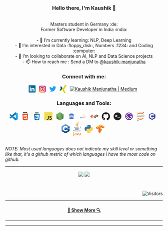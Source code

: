 <h3 align="center">Hello there, I'm Kaushik 👋</h3>
<p align="center">
  <br>Masters student in Germany :de:
  <br>Former Software Developer in India :india:
  <br><br>
  - 🌱 I’m currently learning: NLP, Deep Learning<br>
- 👀 I’m interested in Data :floppy_disk:, Numbers :1234: and Coding :computer:<br>
- 💞️ I’m looking to collaborate on AI, NLP and Data Science projects<br>
- 📫 How to reach me : Send a DM to <a href="https://www.linkedin.com/in/kaushik-manjunatha/">@kaushik-manjunatha </a>
</p>

<!--- 
  if you have forked this to use on your profile, 
  Change the `github-readme-stats.kaushikmupadhya.vercel.app` to `github-readme-stats.vercel.app` 
--->
<!-- Change the `github-readme-stats.kaushikmupadhya.vercel.app` to `github-readme-stats.vercel.app`  -->
<h3 align="center">Connect with me:</h3>
<p align="center">
  <a href="https://www.linkedin.com/in/kaushik-manjunatha/"><img align="center" alt="kaushik-manjuantha | LinkedIn" width="22px" src="./LinkedIn.svg" /></a>&ensp;
<a href="https://www.instagram.com/kaushik_upadhya"><img align="center" alt="kaushik_upadhya | Instagram" width="22px" src="./Instagram.svg"/></a>&ensp;
<a href="https://twitter.com/ksk_krish/"><img align="center" alt="ksk_krish | Twitter" width="22px" src="./Twitter.png" /></a>&ensp;
<a href="https://www.xing.com/profile/Kaushik_Manjunatha/"><img align="center" alt="Kaushik_Manjunatha | Xing" width="22px" src="./XingIcon.png" /></a>&ensp;
<a href="https://kaushikmanjunatha.medium.com/"><img align="center" alt="Kaushik Manjunatha | Medium" width="22px" src="./MediumIcon.png" /></a>&ensp;
</p>

<h3 align="center">Languages and Tools:</h3>
<p align="center">
<img align="center" alt="Visual Studio Code" width="26px" src="https://raw.githubusercontent.com/github/explore/80688e429a7d4ef2fca1e82350fe8e3517d3494d/topics/visual-studio-code/visual-studio-code.png" />&ensp;
<img align="center" alt="HTML5" width="26px" src="https://raw.githubusercontent.com/github/explore/80688e429a7d4ef2fca1e82350fe8e3517d3494d/topics/html/html.png" />&ensp;
<img align="center" alt="CSS3" width="26px" src="https://raw.githubusercontent.com/github/explore/80688e429a7d4ef2fca1e82350fe8e3517d3494d/topics/css/css.png" />&ensp;
<img align="center" alt="JavaScript" width="26px" src="https://raw.githubusercontent.com/github/explore/80688e429a7d4ef2fca1e82350fe8e3517d3494d/topics/javascript/javascript.png" />&ensp;
<img align="center" alt="Node.js" width="26px" src="https://raw.githubusercontent.com/github/explore/80688e429a7d4ef2fca1e82350fe8e3517d3494d/topics/nodejs/nodejs.png" />&ensp;
<img align="center" alt="SQL" width="26px" src="https://raw.githubusercontent.com/github/explore/80688e429a7d4ef2fca1e82350fe8e3517d3494d/topics/sql/sql.png" />&ensp;
<img align="center" alt="MySQL" width="26px" src="https://raw.githubusercontent.com/github/explore/80688e429a7d4ef2fca1e82350fe8e3517d3494d/topics/mysql/mysql.png" />&ensp;
<img align="center" alt="Git" width="26px" src="https://raw.githubusercontent.com/github/explore/80688e429a7d4ef2fca1e82350fe8e3517d3494d/topics/git/git.png" />&ensp;
<img align="center" alt="GitHub" width="26px" src="https://raw.githubusercontent.com/github/explore/78df643247d429f6cc873026c0622819ad797942/topics/github/github.png" />&ensp;
<img align="center" alt="Terminal" width="26px" src="https://raw.githubusercontent.com/github/explore/80688e429a7d4ef2fca1e82350fe8e3517d3494d/topics/terminal/terminal.png" />&ensp;
<img align="center" alt="Gatsby" width="26px" src="https://raw.githubusercontent.com/github/explore/e94815998e4e0713912fed477a1f346ec04c3da2/topics/gatsby/gatsby.png" />&ensp;
<img align="center" alt="Jupyter" width="26px" src="./Jupyter.png"/>&ensp;
<img align="center" alt="C" width="26px" src="./C_Logo.webp" />&ensp;
<img align="center" alt="Cpp" width="26px" src="./C++_Logo.png"/>&ensp;
<img align="center" alt="Java" width="26px" src="./Java_Logo.png" />&ensp;
<img align="center" alt="Python" width="26px" src="./Python.png" />&ensp;
<img align="center" alt="Tensorflow" width="26px" src="./tensorflow.png" />&ensp;
<br></br>
</p>


*NOTE: Most used languages does not indicate my skill level or something like that, it's a github metric of which languages i have the most code on github.*


<!---, it's a new feature of [github-readme-stats](https://github.com/kaushikmupadhya/kaushikmupadhya)* --->
<hr>
<p align=center>
    <img height=160 align="center" src="https://github-readme-stats.vercel.app/api?username=kaushikmupadhya&include_all_commits&show_icons=true&theme=gruvbox">
    <img height=160 align="center" src="https://github-readme-stats.vercel.app/api/top-langs/?username=kaushikmupadhya&count_private=true&show_icons=true&layout=compact&theme=gruvbox">
</p>

<!-- ![Kaushik's GitHub stats](https://github-readme-stats.vercel.app/api?username=kaushikmupadhya&show_icons=true&theme=radical) [![Most Used Languages](https://github-readme-stats.vercel.app/api/top-langs/?username=kaushikmupadhya&layout=compact)](https://github.com/kaushikmupadhya/github-readme-stats) --->

<br><p align="right">![Visitors](https://komarev.com/ghpvc/?username=kaushikmupadhya&color=blue&label=visitors)<br>

<hr>
<h4 align="center"><a href=https://github.com/kaushikmupadhya?tab=repositories title="Show Repositories">🔎 Show More 🔍</a></h4>

<hr>

<!---
kaushikmupadhya/kaushikmupadhya is a ✨ special ✨ repository because its `README.md` (this file) appears on your GitHub profile.
You can click the Preview link to take a look at your changes.
--->


<!-- TO DO - Work in Progress -->
 <!-- Alternative
<h5 align="center">
<a href="https://www.linkedin.com/in/kaushik-manjunatha/"><img align="center" alt="kaushik-manjuantha | LinkedIn" width="22px" src="./LinkedIn.svg" /></a>&ensp;
<a href="https://www.instagram.com/kaushik_upadhya"><img align="center" alt="kaushik_upadhya | Instagram" width="22px" src="./Instagram.svg"/></a>&ensp;
<a href="https://twitter.com/ksk_krish/"><img align="center" alt="ksk_krish | Twitter" width="22px" src="./Twitter.png" /></a>&ensp;
<a href="https://www.xing.com/profile/Kaushik_Manjunatha/"><img align="center" alt="Kaushik_Manjunatha | Xing" width="22px" src="./XingIcon.png" /></a>&ensp;
</h5>
<code>
    <a href="https://www.linkedin.com/in/kaushik-manjunatha/" title="LinkedIn Profile"><img width="22" src="./LinkedIn.svg"></a></code>
  <code><a href="https://www.instagram.com/kaushik_upadhya" title="Instagram Profile"><img width="22" src="./Instagram.svg"></a></code>
 <code><a href="https://www.xing.com/profile/Kaushik_Manjunatha/" title="Xing Profile"><img width="22" src="./XingIcon.png"></a></code>
  ### Connect with me:
-->
<!--
<a href="https://github.com/kaushikmupadhya/kaushikmupadhya"> -->
  <!-- Change the `github-readme-stats.kaushikmupadhya.vercel.app` to `github-readme-stats.vercel.app`  -->
 <!-- <img align="center" src="https://github-readme-stats-kaushikmupadhya.vercel.app/api/pin/?username=kaushikmupadhya&repo=github-readme-stats&show_owner=true&theme=gruvbox" />
</a>    -->

<!--- <a href="https://github.com/kaushikmupadhya.github.io"> -->
  <!-- Change the `github-readme-stats.kaushikmupadhya.vercel.app` to `github-readme-stats.vercel.app`  -->
 <!--- <img align="center" src="https://github-readme-stats.kaushikmupadhya.vercel.app/api/pin/?username=kaushikmupadhya&repo=kaushikmupadhya.github.io&theme=gruvbox" />
</a> -->
<hr>
<!---<br><p align="right">![](https://visitor-badge.laobi.icu/badge?page_id=kaushikmupadhya.kaushikmupadhya)<br>--->
